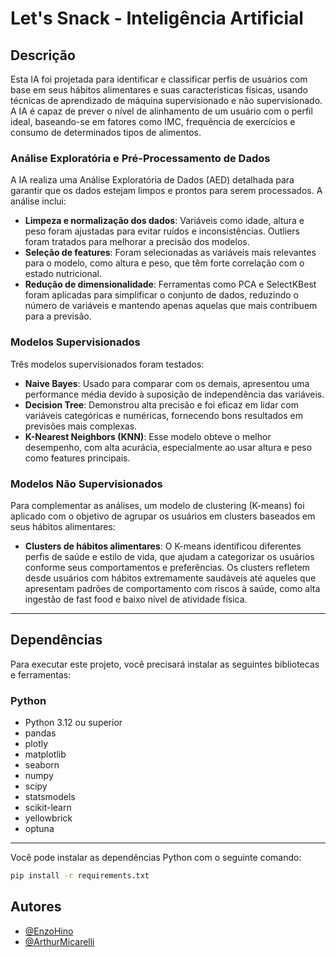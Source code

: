 # Let's Snack - Inteligência Artificial

## Descrição

Esta IA foi projetada para identificar e classificar perfis de usuários com base em seus hábitos alimentares e suas características físicas, usando técnicas de aprendizado de máquina supervisionado e não supervisionado. A IA é capaz de prever o nível de alinhamento de um usuário com o perfil ideal, baseando-se em fatores como IMC, frequência de exercícios e consumo de determinados tipos de alimentos.

### Análise Exploratória e Pré-Processamento de Dados

A IA realiza uma Análise Exploratória de Dados (AED) detalhada para garantir que os dados estejam limpos e prontos para serem processados. A análise inclui:

- **Limpeza e normalização dos dados**: Variáveis como idade, altura e peso foram ajustadas para evitar ruídos e inconsistências. Outliers foram tratados para melhorar a precisão dos modelos.
- **Seleção de features**: Foram selecionadas as variáveis mais relevantes para o modelo, como altura e peso, que têm forte correlação com o estado nutricional.
- **Redução de dimensionalidade**: Ferramentas como PCA e SelectKBest foram aplicadas para simplificar o conjunto de dados, reduzindo o número de variáveis e mantendo apenas aquelas que mais contribuem para a previsão.

### Modelos Supervisionados

Três modelos supervisionados foram testados:

- **Naive Bayes**: Usado para comparar com os demais, apresentou uma performance média devido à suposição de independência das variáveis.
- **Decision Tree**: Demonstrou alta precisão e foi eficaz em lidar com variáveis categóricas e numéricas, fornecendo bons resultados em previsões mais complexas.
- **K-Nearest Neighbors (KNN)**: Esse modelo obteve o melhor desempenho, com alta acurácia, especialmente ao usar altura e peso como features principais.

### Modelos Não Supervisionados

Para complementar as análises, um modelo de clustering (K-means) foi aplicado com o objetivo de agrupar os usuários em clusters baseados em seus hábitos alimentares:

- **Clusters de hábitos alimentares**: O K-means identificou diferentes perfis de saúde e estilo de vida, que ajudam a categorizar os usuários conforme seus comportamentos e preferências. Os clusters refletem desde usuários com hábitos extremamente saudáveis até aqueles que apresentam padrões de comportamento com riscos à saúde, como alta ingestão de fast food e baixo nível de atividade física.

---
## Dependências

Para executar este projeto, você precisará instalar as seguintes bibliotecas e ferramentas:

### Python

- Python 3.12 ou superior
- pandas
- plotly
- matplotlib
- seaborn
- numpy
- scipy
- statsmodels
- scikit-learn
- yellowbrick
- optuna

---

Você pode instalar as dependências Python com o seguinte comando:

```bash
pip install -r requirements.txt
```

## Autores

- [@EnzoHino](https://www.github.com/EnzoHino)
- [@ArthurMicarelli](https://github.com/ArthurMicarelli)
